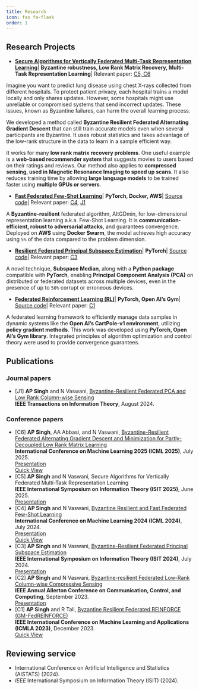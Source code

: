 ```yaml
---
title: Research
icon: fas fa-flask
order: 1
---
```

## Research Projects
- [**Secure Algorithms for Vertically Federated Multi-Task Representation Learning**](https://singhankitpratap.github.io/sap_files/isit_pres25.pdf)| **Byzantine robustness, Low Rank Matrix Recovery, Multi-Task Representation Learning**| Relevant paper: [C5, C6](#conference-papers)
  
Imagine you want to predict lung disease using chest X-rays collected from different hospitals. To protect patient privacy, each hospital trains a model locally and only shares updates. However, some hospitals might use unreliable or compromised systems that send incorrect updates. These issues, known as Byzantine failures, can harm the overall learning process.

We developed a method called **Byzantine Resilient Federated Alternating Gradient Descent** that can still train accurate models even when several participants are Byzantine. It uses robust statistics and takes advantage of the low-rank structure in the data to learn in a sample efficient way.

It works for many **low rank matrix recovery problems**. One useful example is a **web-based recommender system** that suggests movies to users based on their ratings and reviews. Our method also applies to **compressed sensing, used in Magnetic Resonance Imaging to speed up scans**. It also reduces training time by allowing **large language models** to be trained faster using **multiple GPUs or servers**.

- [**Fast Federated Few-Shot Learning**](https://singhankitpratap.github.io/sap_files/icml_pres.pdf)| **PyTorch, Docker, AWS**| [Source code](https://github.com/singhankitpratap/Federated-ByzaltGDmin.git)| Relevant paper: [C4](#conference-papers), [J1](#journal-papers)
  
A **Byzantine-resilient** federated algorithm, AltGDmin, for low-dimensional representation learning a.k.a. Few-Shot Learning. It is **communication-efficient, robust to adversarial attacks**, and guarantees convergence. Deployed on **AWS** using **Docker Swarm**, the model achieves high accuracy using `5%` of the data compared to the problem dimension. 

- [**Resilient Federated Principal Subspace Estimation**](https://singhankitpratap.github.io/sap_files/isit_pres.pdf)| **PyTorch**| [Source code](https://github.com/singhankitpratap/subspace_median.git)| Relevant paper: [C3](#conference-papers)

A novel technique, **Subspace Median**, along with a **Python package** compatible with **PyTorch**, enabling **Principal Component Analysis (PCA)** on distributed or federated datasets across multiple devices, even in the presence of up to `50%` corrupt or erroneous devices.

- [**Federated Reinforcement Learning (RL)**](https://singhankitpratap.github.io/sap_files/fedreinf.pdf)| **PyTorch, Open AI’s Gym**| [Source code](https://github.com/singhankitpratap/fed_reinforce.git)| Relevant paper: [C1](#conference-papers)
  
A federated learning framework to efficiently manage data samples in dynamic systems like the **Open AI’s CartPole-v1 environment**, utilizing **policy gradient methods**. This work was developed using **PyTorch, Open AI’s Gym library**. Integrated principles of algorithm optimization and control theory were used to provide convergence guarantees.

## Publications
### Journal papers
- [J1] **AP Singh** and N Vaswani, [Byzantine-Resilient Federated PCA and Low Rank Column-wise Sensing](https://ieeexplore.ieee.org/abstract/document/10643192) \
  **IEEE Transactions on Information Theory**, August 2024.

### Conference papers
- [C6] **AP Singh**, AA Abbasi, and N Vaswani, [Byzantine-Resilient Federated Alternating Gradient Descent and Minimization for Partly-Decoupled Low Rank Matrix Learning](https://openreview.net/forum?id=iBOMvaa2aN) \
  **International Conference on Machine Learning 2025 (ICML 2025)**, July 2025.\
  [Presentation](https://singhankitpratap.github.io/sap_files/icml_pres25.pdf)\
  [Quick View](https://singhankitpratap.github.io/sap_files/ICML25.pdf)
- [C5] **AP Singh** and N Vaswani, Secure Algorithms for Vertically Federated Multi-Task Representation Learning\
  **IEEE International Symposium on Information Theory (ISIT 2025)**, June 2025.\
  [Presentation](https://singhankitpratap.github.io/sap_files/isit_pres25.pdf)
- [C4] **AP Singh** and N Vaswani, [Byzantine Resilient and Fast Federated Few-Shot Learning](https://proceedings.mlr.press/v235/singh24f.html) \
  **International Conference on Machine Learning 2024 (ICML 2024)**, July 2024.\
  [Presentation](https://singhankitpratap.github.io/sap_files/icml_pres.pdf)\
  [Quick View](https://singhankitpratap.github.io/sap_files/ICML.pdf)
- [C3] **AP Singh** and N Vaswani, [Byzantine-Resilient Federated Principal Subspace Estimation](https://ieeexplore.ieee.org/abstract/document/10619161) \
  **IEEE International Symposium on Information Theory (ISIT 2024)**, July 2024.\
  [Presentation](https://singhankitpratap.github.io/sap_files/isit_pres.pdf)
- [C2] **AP Singh** and N Vaswani, [Byzantine-resilient Federated Low-Rank Column-wise Compressive Sensing](https://ieeexplore.ieee.org/abstract/document/10313492) \
  **IEEE Annual Allerton Conference on Communication, Control, and Computing**, September 2023.\
  [Presentation](https://singhankitpratap.github.io/sap_files/allerton_pres.pdf)
- [C1] **AP Singh** and R Tali, [Byzantine Resilient Federated REINFORCE (GM-FedREINFORCE)](https://ieeexplore.ieee.org/abstract/document/10460041) \
  **IEEE International Conference on Machine Learning and Applications (ICMLA 2023)**, December 2023.\
  [Quick View](https://singhankitpratap.github.io/sap_files/fedreinf.pdf)

## Reviewing service
- International Conference on Artificial Intelligence and Statistics (AISTATS) (2024).
- *IEEE* International Symposium on Information Theory (ISIT) (2024).
